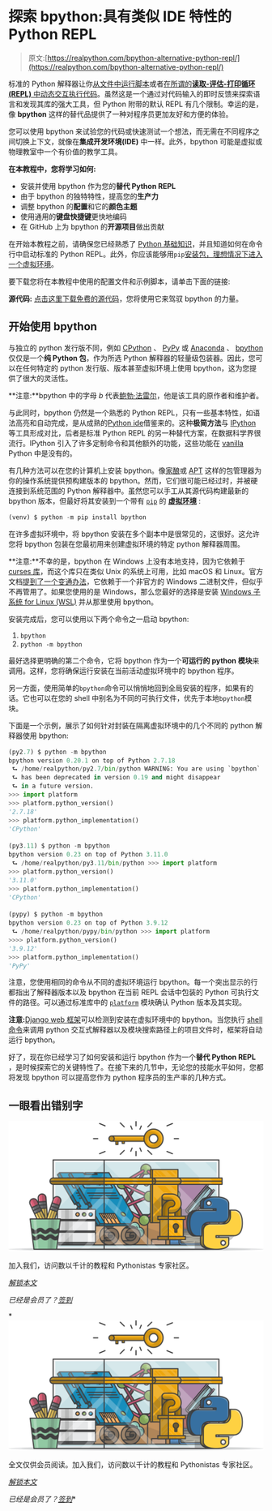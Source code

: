 # 探索 bpython:具有类似 IDE 特性的 Python REPL

> 原文:[https://realpython.com/bpython-alternative-python-repl/](https://realpython.com/bpython-alternative-python-repl/)

标准的 Python 解释器让你[从文件中运行脚本](https://realpython.com/run-python-scripts/)或者[在所谓的**读取-评估-打印循环(REPL)** 中动态交互执行代码](https://realpython.com/interacting-with-python/)。虽然这是一个通过对代码输入的即时反馈来探索语言和发现其库的强大工具，但 Python 附带的默认 REPL 有几个限制。幸运的是，像 **bpython** 这样的替代品提供了一种对程序员更加友好和方便的体验。

您可以使用 bpython 来试验您的代码或快速测试一个想法，而无需在不同程序之间切换上下文，就像在**集成开发环境(IDE)** 中一样。此外，bpython 可能是虚拟或物理教室中一个有价值的教学工具。

**在本教程中，您将学习如何:**

*   安装并使用 bpython 作为您的**替代 Python REPL**
*   由于 bpython 的独特特性，提高您的**生产力**
*   调整 bpython 的**配置**和它的**颜色主题**
*   使用通用的**键盘快捷键**更快地编码
*   在 GitHub 上为 bpython 的**开源项目**做出贡献

在开始本教程之前，请确保您已经熟悉了 [Python 基础知识](https://realpython.com/products/python-basics-book/)，并且知道如何在命令行中启动标准的 Python REPL。此外，你应该能够用`pip`[安装包，理想情况下进入一个](https://realpython.com/what-is-pip/)[虚拟环境](https://realpython.com/python-virtual-environments-a-primer/)。

要下载您将在本教程中使用的配置文件和示例脚本，请单击下面的链接:

**源代码:** [点击这里下载免费的源代码](https://realpython.com/bonus/bpython-alternative-python-repl-code/)，您将使用它来驾驭 bpython 的力量。

## 开始使用 bpython

与独立的 python 发行版不同，例如 [CPython](https://realpython.com/cpython-source-code-guide/) 、 [PyPy](https://realpython.com/pypy-faster-python/) 或 [Anaconda](https://www.anaconda.com/products/distribution) 、 [bpython](https://pypi.org/project/bpython/) 仅仅是一个**纯 Python 包**，作为所选 Python 解释器的轻量级包装器。因此，您可以在任何特定的 python 发行版、版本甚至虚拟环境上使用 bpython，这为您提供了很大的灵活性。

**注意:**bpython 中的字母 *b* 代表[鲍勃·法雷尔](https://github.com/bobf)，他是该工具的原作者和维护者。

与此同时，bpython 仍然是一个熟悉的 Python REPL，只有一些基本特性，如语法高亮和自动完成，是从成熟的[Python ide](https://realpython.com/python-ides-code-editors-guide/)借鉴来的。这种**极简方法**与 [IPython](https://ipython.org/) 等工具形成对比，后者是标准 Python REPL 的另一种替代方案，在数据科学界很流行。IPython 引入了许多定制命令和其他额外的功能，这些功能在 [vanilla](https://en.wikipedia.org/wiki/Vanilla_software) Python 中是没有的。

有几种方法可以在您的计算机上安装 bpython。像[家酿](https://brew.sh/)或 [APT](https://en.wikipedia.org/wiki/APT_(software)) 这样的包管理器为你的操作系统提供预构建版本的 bpython。然而，它们很可能已经过时，并被硬连接到系统范围的 Python 解释器中。虽然您可以手工从其源代码构建最新的 bpython 版本，但最好将其安装到一个带有 [`pip`](https://realpython.com/what-is-pip/) 的 [**虚拟环境**](https://realpython.com/python-virtual-environments-a-primer/) :

```py
(venv) $ python -m pip install bpython
```

在许多虚拟环境中，将 bpython 安装在多个副本中是很常见的，这很好。这允许您将 bpython 包装在您最初用来创建虚拟环境的特定 python 解释器周围。

**注意:**不幸的是，bpython 在 Windows 上没有本地支持，因为它依赖于 [curses 库](https://en.wikipedia.org/wiki/Curses_(programming_library))，而这个库只在类似 Unix 的系统上可用，比如 macOS 和 Linux。官方文档[提到了一个变通办法](https://docs.bpython-interpreter.org/en/latest/windows.html)，它依赖于一个非官方的 Windows 二进制文件，但似乎不再管用了。如果您使用的是 Windows，那么您最好的选择是安装 [Windows 子系统 for Linux (WSL)](https://learn.microsoft.com/en-us/windows/wsl/install) 并从那里使用 bpython。

安装完成后，您可以使用以下两个命令之一启动 bpython:

1.  `bpython`
2.  `python -m bpython`

最好选择更明确的第二个命令，它将 bpython 作为一个**可运行的 python 模块**来调用。这样，您将确保运行安装在当前活动虚拟环境中的 bpython 程序。

另一方面，使用简单的`bpython`命令可以悄悄地回到全局安装的程序，如果有的话。它也可以在您的 shell 中别名为不同的可执行文件，优先于本地`bpython`模块。

下面是一个示例，展示了如何针对封装在隔离虚拟环境中的几个不同的 python 解释器使用 bpython:

```py
(py2.7) $ python -m bpython
bpython version 0.20.1 on top of Python 2.7.18
 ⮑ /home/realpython/py2.7/bin/python WARNING: You are using `bpython` on Python 2\. Support for Python 2
 ⮑ has been deprecated in version 0.19 and might disappear
 ⮑ in a future version.
>>> import platform
>>> platform.python_version()
'2.7.18'
>>> platform.python_implementation()
'CPython'

(py3.11) $ python -m bpython
bpython version 0.23 on top of Python 3.11.0
 ⮑ /home/realpython/py3.11/bin/python >>> import platform
>>> platform.python_version()
'3.11.0'
>>> platform.python_implementation()
'CPython'

(pypy) $ python -m bpython
bpython version 0.23 on top of Python 3.9.12
 ⮑ /home/realpython/pypy/bin/python >>> import platform
>>>> platform.python_version()
'3.9.12'
>>> platform.python_implementation()
'PyPy'
```

注意，您使用相同的命令从不同的虚拟环境运行 bpython。每一个突出显示的行都指出了解释器版本以及 bpython 在当前 REPL 会话中包装的 Python 可执行文件的路径。可以通过标准库中的 [`platform`](https://docs.python.org/3/library/platform.html) 模块确认 Python 版本及其实现。

**注意:**[Django web 框架](https://realpython.com/django-setup/)可以检测到安装在虚拟环境中的 bpython。当您执行 [shell 命令](https://docs.djangoproject.com/en/4.1/ref/django-admin/#shell)来调用 python 交互式解释器以及模块搜索路径上的项目文件时，框架将自动运行 bpython。

好了，现在你已经学习了如何安装和运行 bpython 作为一个**替代 Python REPL** ，是时候探索它的关键特性了。在接下来的几节中，无论您的技能水平如何，您都将发现 bpython 可以提高您作为 python 程序员的生产率的几种方式。

## 一眼看出错别字

![](img/ffcd460964ede470a1b18d280ef88bda.png)

加入我们，访问数以千计的教程和 Pythonistas 专家社区。

[*解锁本文*](/account/join/?utm_source=rp_article_preview&utm_content=bpython-alternative-python-repl)

*已经是会员了？[签到](/account/login/)*

 *![](img/ffcd460964ede470a1b18d280ef88bda.png)

全文仅供会员阅读。加入我们，访问数以千计的教程和 Pythonistas 专家社区。

[*解锁本文*](/account/join/?utm_source=rp_article_preview&utm_content=bpython-alternative-python-repl)

*已经是会员了？[签到](/account/login/)**